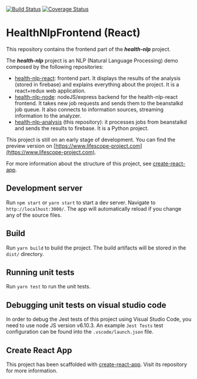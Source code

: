 [![Build Status][travis-badge]][travis-badge-url] 
[![Coverage Status][coveralls-badge]][coveralls-badge-url]

[travis-badge]: https://travis-ci.org/fjrd84/health-nlp-react.svg?branch=master
[travis-badge-url]: https://travis-ci.org/fjrd84/health-nlp-react
[coveralls-badge]: https://coveralls.io/repos/github/fjrd84/health-nlp-react/badge.svg?branch=master
[coveralls-badge-url]: https://coveralls.io/github/fjrd84/health-nlp-react?branch=master

# HealthNlpFrontend (React)

This repository contains the frontend part of the ***health-nlp*** project.

The ***health-nlp*** project is an NLP (Natural Language Processing) demo composed by the following repositories:

- [health-nlp-react](https://github.com/fjrd84/health-nlp-react): frontend part. It displays the results of the analysis (stored in firebase) and explains everything about the project. It is a react+redux web application.
- [health-nlp-node](https://github.com/fjrd84/health-nlp-node): nodeJS/express backend for the health-nlp-react frontend. It takes new job requests and sends them to the beanstalkd job queue. It also connects to information sources, streaming information to the analyzer.
- [health-nlp-analysis](https://github.com/fjrd84/health-nlp-analysis) (this repository): it processes jobs from beanstalkd and sends the results to firebase. It is a Python project.

This project is still on an early stage of development. You can find the preview version on [https://www.lifescope-project.com](https://www.lifescope-project.com).

For more information about the structure of this project, see [create-react-app](https://github.com/facebookincubator/create-react-app/blob/master/packages/react-scripts/template/README.md).

## Development server

Run `npm start` or `yarn start` to start a dev server. Navigate to `http://localhost:3000/`. The app will automatically reload if you change any of the source files.

## Build

Run `yarn build` to build the project. The build artifacts will be stored in the `dist/` directory.

## Running unit tests

Run `yarn test` to run the unit tests.

## Debugging unit tests on visual studio code

In order to debug the Jest tests of this project using Visual Studio Code, you need to use node JS version v6.10.3. An example `Jest Tests` test configuration can be found into the `.vscode/launch.json` file.

## Create React App

This project has been scaffolded with [create-react-app](https://github.com/facebookincubator/create-react-app). Visit its repository for more information.